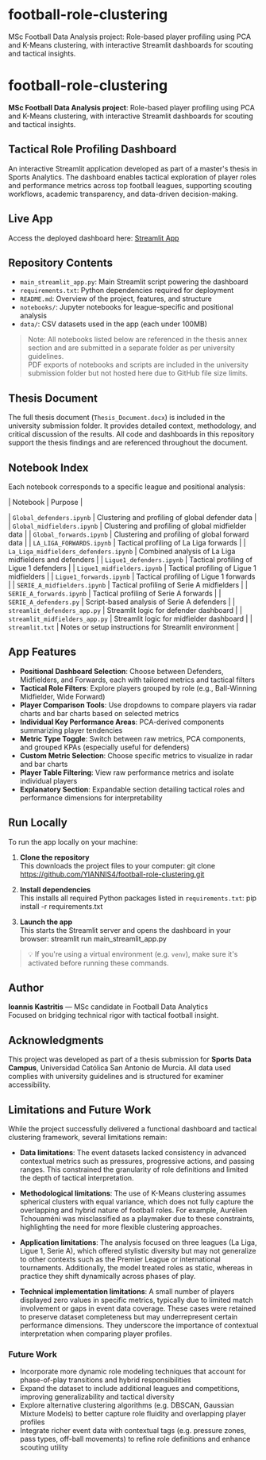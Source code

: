 # football-role-clustering
MSc Football Data Analysis project: Role-based player profiling using PCA and K-Means clustering, with interactive Streamlit dashboards for scouting and tactical insights.

#  football-role-clustering

**MSc Football Data Analysis project**: Role-based player profiling using PCA and K-Means clustering, with interactive Streamlit dashboards for scouting and tactical insights.

##  Tactical Role Profiling Dashboard

An interactive Streamlit application developed as part of a master's thesis in Sports Analytics. The dashboard enables tactical exploration of player roles and performance metrics across top football leagues, supporting scouting workflows, academic transparency, and data-driven decision-making.

##  Live App

Access the deployed dashboard here: [Streamlit App](https://your-username.streamlit.app)

## Repository Contents

- `main_streamlit_app.py`: Main Streamlit script powering the dashboard  
- `requirements.txt`: Python dependencies required for deployment  
- `README.md`: Overview of the project, features, and structure  
- `notebooks/`: Jupyter notebooks for league-specific and positional analysis  
- `data/`: CSV datasets used in the app (each under 100MB)

>  Note: All notebooks listed below are referenced in the thesis annex section and are submitted in a separate folder as per university guidelines.  
> PDF exports of notebooks and scripts are included in the university submission folder but not hosted here due to GitHub file size limits.

##  Thesis Document

The full thesis document (`Thesis_Document.docx`) is included in the university submission folder. It provides detailed context, methodology, and critical discussion of the results. All code and dashboards in this repository support the thesis findings and are referenced throughout the document.

##  Notebook Index

Each notebook corresponds to a specific league and positional analysis:

| Notebook                 | Purpose |

| `Global_defenders.ipynb` | Clustering and profiling of global defender data |
| `Global_midfielders.ipynb` | Clustering and profiling of global midfielder data |
| `Global_forwards.ipynb` | Clustering and profiling of global forward data |
| `LA_LIGA_FORWARDS.ipynb` | Tactical profiling of La Liga forwards |
| `La_Liga_midfielders_defenders.ipynb` | Combined analysis of La Liga midfielders and defenders |
| `Ligue1_defenders.ipynb` | Tactical profiling of Ligue 1 defenders |
| `Ligue1_midfielders.ipynb` | Tactical profiling of Ligue 1 midfielders |
| `Ligue1_forwards.ipynb` | Tactical profiling of Ligue 1 forwards |
| `SERIE_A_midfielders.ipynb` | Tactical profiling of Serie A midfielders |
| `SERIE_A_forwards.ipynb` | Tactical profiling of Serie A forwards |
| `SERIE_A_defenders.py` | Script-based analysis of Serie A defenders |
| `streamlit_defenders_app.py` | Streamlit logic for defender dashboard |
| `streamlit_midfielders_app.py` | Streamlit logic for midfielder dashboard |
| `streamlit.txt` | Notes or setup instructions for Streamlit environment |

##  App Features

- **Positional Dashboard Selection**: Choose between Defenders, Midfielders, and Forwards, each with tailored metrics and tactical filters  
- **Tactical Role Filters**: Explore players grouped by role (e.g., Ball-Winning Midfielder, Wide Forward)  
- **Player Comparison Tools**: Use dropdowns to compare players via radar charts and bar charts based on selected metrics  
- **Individual Key Performance Areas**: PCA-derived components summarizing player tendencies  
- **Metric Type Toggle**: Switch between raw metrics, PCA components, and grouped KPAs (especially useful for defenders)  
- **Custom Metric Selection**: Choose specific metrics to visualize in radar and bar charts  
- **Player Table Filtering**: View raw performance metrics and isolate individual players  
- **Explanatory Section**: Expandable section detailing tactical roles and performance dimensions for interpretability

##  Run Locally 

To run the app locally on your machine:

1. **Clone the repository**  
   This downloads the project files to your computer: git clone https://github.com/YIANNIS4/football-role-clustering.git

2. **Install dependencies**  
This installs all required Python packages listed in `requirements.txt`:  pip install -r requirements.txt


3. **Launch the app**  
This starts the Streamlit server and opens the dashboard in your browser: streamlit run main_streamlit_app.py


> 💡 If you're using a virtual environment (e.g. `venv`), make sure it's activated before running these commands.

##  Author

**Ioannis Kastritis** — MSc candidate in Football Data Analytics  
Focused on bridging technical rigor with tactical football insight.

##  Acknowledgments

This project was developed as part of a thesis submission for **Sports Data Campus**, Universidad Católica San Antonio de Murcia. All data used complies with university guidelines and is structured for examiner accessibility.

##  Limitations and Future Work

While the project successfully delivered a functional dashboard and tactical clustering framework, several limitations remain:

- **Data limitations**: The event datasets lacked consistency in advanced contextual metrics such as pressures, progressive actions, and passing ranges. This constrained the granularity of role definitions and limited the depth of tactical interpretation.

- **Methodological limitations**: The use of K-Means clustering assumes spherical clusters with equal variance, which does not fully capture the overlapping and hybrid nature of football roles. For example, Aurélien Tchouaméni was misclassified as a playmaker due to these constraints, highlighting the need for more flexible clustering approaches.

- **Application limitations**: The analysis focused on three leagues (La Liga, Ligue 1, Serie A), which offered stylistic diversity but may not generalize to other contexts such as the Premier League or international tournaments. Additionally, the model treated roles as static, whereas in practice they shift dynamically across phases of play.

- **Technical implementation limitations**: A small number of players displayed zero values in specific metrics, typically due to limited match involvement or gaps in event data coverage. These cases were retained to preserve dataset completeness but may underrepresent certain performance dimensions. They underscore the importance of contextual interpretation when comparing player profiles.

###  Future Work

- Incorporate more dynamic role modeling techniques that account for phase-of-play transitions and hybrid responsibilities  
- Expand the dataset to include additional leagues and competitions, improving generalizability and tactical diversity  
- Explore alternative clustering algorithms (e.g. DBSCAN, Gaussian Mixture Models) to better capture role fluidity and overlapping player profiles  
- Integrate richer event data with contextual tags (e.g. pressure zones, pass types, off-ball movements) to refine role definitions and enhance scouting utility





